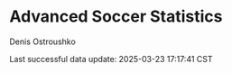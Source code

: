 # Advanced Soccer Statistics
Denis Ostroushko

<!-- gfm -->

Last successful data update: 2025-03-23 17:17:41 CST
